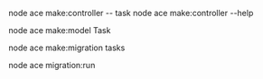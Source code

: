 <!-- Criar controller -->

node ace make:controller -- task
node ace make:controller --help

<!-- Criar model -->

node ace make:model Task

<!-- Migration -->

node ace make:migration tasks

<!-- Rodar migrações -->

node ace migration:run
